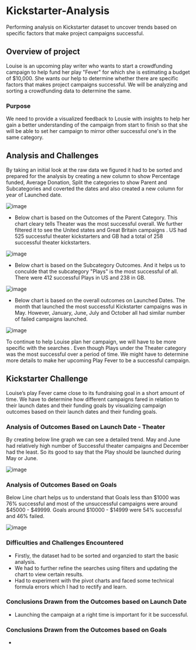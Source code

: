 # Kickstarter-Analysis
Performing analysis on Kickstarter dataset to uncover trends based on specific factors that make project campaigns successful.

## Overview of project 
Louise is an upcoming play writer who wants to start a crowdfunding campaign to help fund her play "Fever" for which she is estimating a budget of $10,000. She wants our help to determine whether there are specific factors that makes project campaigns successful. We will be analyzing and sorting a crowdfunding data to determine the same.

### Purpose
We need to provide a visualized feedback to Lousie with insights to help her gain a better understanding of the campaign from start to finish so that she will be able to set her campaign to mirror other successful one's in the same category.

## Analysis and Challenges 
By taking an initial look at the raw data we figured it had to be sorted and prepared for the analysis by creating a new column to show Percentage funded, Average Donation, Split the categories to show Parent and Subcategories and coverted the dates and also created a new column for year of Launched date.

![image](https://user-images.githubusercontent.com/78935551/109440416-343e0300-7a00-11eb-8834-06fccf978f05.png)


- Below chart is based on the Outcomes of the Parent Category. This chart cleary tells Theater was the most successful overall. We further filtered it to see the United states and Great Britain campaigns . US had 525 successful theater kickstarters and GB had a total of 258 successful theater kickstarters.


![image](https://user-images.githubusercontent.com/78935551/109452425-b2f56900-7a1d-11eb-903a-0be2498cec8d.png)


- Below chart is based on the Subcategory Outcomes. And it helps us to conculde that the subcategory "Plays" is the most successful of all. There were 412 successful Plays in US and 238 in GB. 


![image](https://user-images.githubusercontent.com/78935551/109454698-c5be6c80-7a22-11eb-9bff-45a56f625b9a.png)

- Below chart is based on the overall outcomes on Launched Dates. The month that launched the most successful Kickstarter campaigns was in May. However, January, June, July and October all had similar number of failed campaigns launched.

![image](https://user-images.githubusercontent.com/78935551/109546563-626f2180-7a98-11eb-958b-d32a1ff1c11e.png)

To continue to help Louise plan her campaign, we will have to be more specific with the searches . Even though Plays under the Theater category was the most successful over a period of time. We might have to determine more details to make her upcoming Play Fever to be a successful campaign.



## Kickstarter Challenge
Louise’s play Fever came close to its fundraising goal in a short amount of time. We have to determine how different campaigns fared in relation to their launch dates and their funding goals by visualizing campaign outcomes based on their launch dates and their funding goals.

### Analysis of Outcomes Based on Launch Date - Theater
By creating below line graph we can see a detailed trend. May and June had relatively high number of Successful theater campaigns and December had the least. So its good to say that the Play should be launched during May or June.


![image](https://user-images.githubusercontent.com/78935551/109549088-78caac80-7a9b-11eb-9076-2d45d6839bef.png)


### Analysis of Outcomes Based on Goals
Below Line chart helps us to understand that Goals less than $1000 was 76% successful and most of the unsuccessful campaigns were around $45000 - $49999. Goals around $10000 - $14999 were 54% successful and 46% failed. 

![image](https://user-images.githubusercontent.com/78935551/109552473-d06b1700-7a9f-11eb-9852-c0f4b41545c4.png)


### Difficulties and Challenges Encountered 
 - Firstly, the dataset had to be sorted and organzied to start the basic analysis.
 - We had to further refine the searches using filters and updating the chart to view certain results.
 - Had to experiment with the pivot charts and faced some technical formula errors which I had to rectify and learn.
 
 
 ### Conclusions Drawn from the Outcomes based on Launch Date 
 - Launching the campaign at a right time is important for it be successful.

### Conclusions Drawn from the Outcomes based on Goals
- 


 
 



 
 
 































